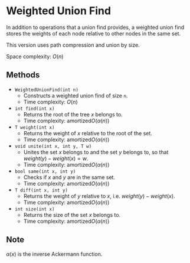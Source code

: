 # Weighted Union Find

In addition to operations that a union find provides, a weighted union find stores the weights of each node relative to other nodes in the same set.

This version uses path compression and union by size.

Space complexity: $O(n)$

## Methods

- `WeightedUnionFind(int n)`
    - Constructs a weighted union find of size `n`.
    - Time complexity: $O(n)$
- `int find(int x)`
    - Returns the root of the tree $x$ belongs to.
    - Time complexity: $\mathrm{amortized} O(\alpha(n))$
- `T weight(int x)`
    - Returns the weight of $x$ relative to the root of the set.
    - Time complexity: $\mathrm{amortized} O(\alpha(n))$
- `void unite(int x, int y, T w)`
    - Unites the set $x$ belongs to and the set $y$ belongs to, so that $weight(y) - weight(x) = w$.
    - Time complexity: $\mathrm{amortized} O(\alpha(n))$
- `bool same(int x, int y)`
    - Checks if $x$ and $y$ are in the same set.
    - Time complexity: $\mathrm{amortized} O(\alpha(n))$
- `T diff(int x, int y)`
    - Returns the weight of $y$ relative to $x$, i.e. $weight(y) - weight(x)$.
    - Time complexity: $\mathrm{amortized} O(\alpha(n))$
- `int size(int x)`
    - Returns the size of the set $x$ belongs to.
    - Time complexity: $\mathrm{amortized} O(\alpha(n))$

## Note

$\alpha(x)$ is the inverse Ackermann function.